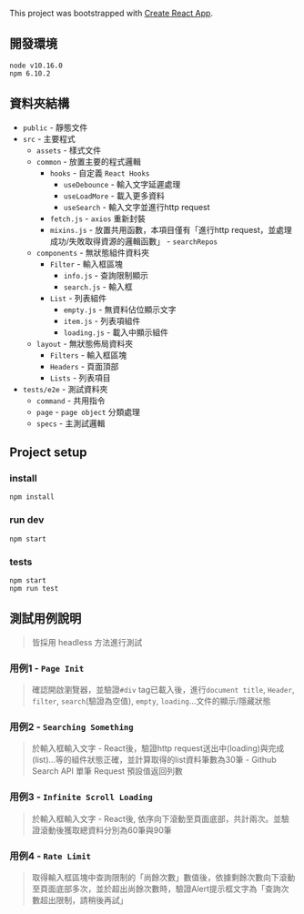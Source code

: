 This project was bootstrapped with [Create React App](https://github.com/facebook/create-react-app).

## 開發環境
```
node v10.16.0
npm 6.10.2
```
## 資料夾結構
* `public` - 靜態文件
* `src` - 主要程式
    - `assets` - 樣式文件
    - `common` - 放置主要的程式邏輯
        - `hooks` - 自定義 `React Hooks`
            - `useDebounce` - 輸入文字延遲處理
            - `useLoadMore` - 載入更多資料
            - `useSearch` - 輸入文字並進行http request
        - `fetch.js` - `axios` 重新封裝
        - `mixins.js` - 放置共用函數，本項目僅有「進行http request，並處理成功/失敗取得資源的邏輯函數」 - `searchRepos`
    - `components` - 無狀態組件資料夾
        - `Filter` - 輸入框區塊
            - `info.js` - 查詢限制顯示
            - `search.js` - 輸入框
        - `List` - 列表組件
            - `empty.js` - 無資料佔位顯示文字
            - `item.js` - 列表項組件
            - `loading.js` - 載入中顯示組件
    - `layout` - 無狀態佈局資料夾
        - `Filters` - 輸入框區塊
        - `Headers` - 頁面頂部
        - `Lists` - 列表項目
* `tests/e2e` - 測試資料夾
    - `command` - 共用指令
    - `page` - `page object` 分類處理
    - `specs` - 主測試邏輯

## Project setup
### install
```
npm install
```
### run dev
```
npm start
```
### tests
```
npm start
npm run test
```

## 測試用例說明
> 皆採用 headless 方法進行測試
### 用例1 - `Page Init`
> 確認開啟瀏覽器，並驗證`#div` tag已載入後，進行`document title`, `Header`, `filter`, `search`(驗證為空值), `empty`, `loading`...文件的顯示/隱藏狀態

### 用例2 - `Searching Something`
> 於輸入框輸入文字 - React後，驗證http request送出中(loading)與完成(list)...等的組件狀態正確，並計算取得的list資料筆數為30筆 - Github Search API 單筆 Request 預設值返回列數

### 用例3 - `Infinite Scroll Loading`
> 於輸入框輸入文字 - React後, 依序向下滾動至頁面底部，共計兩次。並驗證滾動後獲取總資料分別為60筆與90筆

### 用例4 - `Rate Limit`
> 取得輸入框區塊中查詢限制的「尚餘次數」數值後，依據剩餘次數向下滾動至頁面底部多次，並於超出尚餘次數時，驗證Alert提示框文字為「查詢次數超出限制，請稍後再試」